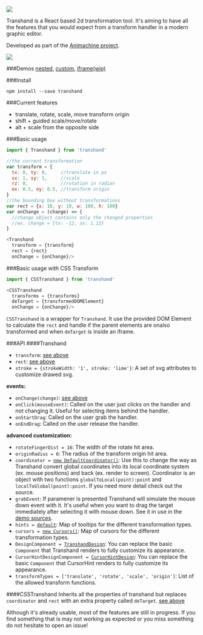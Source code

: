 ![](https://img.shields.io/badge/status-beta-orange.svg?style=flat-square)

Transhand is a React based 2d transformation tool. It's aiming to have all the features that you would expect from a transform handler in a modern graphic editor.

Developed as part of the [Animachine project](https://github.com/animachine/animachine).

![](http://fat.gfycat.com/SilverExhaustedEquestrian.gif)

###Demos
[nested](http://azazdeaz.github.io/transhand/nested/),
[custom](http://azazdeaz.github.io/transhand/custom/),
[iframe(wip)](http://azazdeaz.github.io/transhand/iframe/)

###Install
```
npm install --save transhand
```

###Current features
- translate, rotate, scale, move transform origin
- shift + guided scale/move/rotate
- alt + scale from the opposite side


###Basic usage
```javascript
import { Transhand } from 'transhand'

//the current transformation
var transform = {
  tx: 0, ty: 0,     //translate in px
  sx: 1, sy: 1,     //scale
  rz: 0,            //rotation in radian
  ox: 0.5, oy: 0.5, //transform origin
}
//the bounding box without transformations
var rect = {x: 10, y: 10, w: 100, h: 100}
var onChange = (change) => {
  //change object contains only the changed properties
  //ex. change = {tx: -12, sx: 1.12}
}

<Transhand
  transform = {transform}
  rect = {rect}
  onChange = {onChange}/>
```

###Basic usage with CSS Transform
```javascript
import { CSSTranshand } from 'transhand'

<CSSTranshand
  transforms = {transforms}
  deTarget = {transformedDOMElement}
  onChange = {onChange}/>
```
```CSSTranshand``` is a wrapper for ```Transhand```. It use the provided DOM Element to calculate the ```rect``` and handle if the parent elements are onalso transformed and when ```deTarget``` is inside an iframe.

###API
####Transhand
 - ```transform```: [see above](#basic-usage)
 - ```rect```: [see above](#basic-usage)
 - ```stroke = {strokeWidth: '1', stroke: 'lime'}```:  A set of svg attributes to customize drawed svg.

**events:**
 - ```onChange(change)```: [see above](#basic-usage)
 - ```onClick(mouseEvent)```: Called on the user just clicks on the handler and not changing it. Useful for selecting items behind the handler.
 - ```onStartDrag```: Called on the user grab the handler.
 - ```onEndDrag```: Called on the user release the handler. 

**advanced customization:**
 - ```rotateFingerDist = 16```: The width of the rotate hit area.
 - ```originRadius = 6```: The radius of the transform origin hit area.
 - ```coordinator = ```[```new DefaultCoordinator()```](src/DefaultCoordinator.js): Use this to change the way as Transhand convert global coordinates into its local coordinate system (ex. mouse positions) and back (ex. render to screen). Coordinator is an object with two functions ```globalToLocal(point):point``` and ```localToGlobal(point):point```.  If you need more detail check out the source.
 - ```grabEvent```:  If paramener is presented Transhand will simulate the mouse down event with it. It's useful when you want to drag the target immediately after selecting it with mouse down. See it in use in the [demo sources](demo/src/nested/App.jsx).
 - ```hints = ```[```default```](src/Transhand.jsx#L67):  Map of tooltips for the different transformation types.  
 - ```cursors = ```[```new Cursors()```](src/Cursor.js):  Map of cursors for the different transformation types.
 - ```DesignComponent = ```[```TranshandDesign```](src/TranshandDesign.jsx):  You can replace the basic ```Component``` that Transhand renders to fully customize its appearance.
 - ```CursorHintDesignComponent = ```[```CursorHintDesign```](src/cursorHint/CursorHintDesign.jsx):  You can replace the basic ```Component``` that CursorHint renders to fully customize its appearance.
 - ```transformTypes = ['translate', 'rotate', 'scale', 'origin']```: List of the allowed transform functions.

####CSSTranshand
  Inherits all the properties of transhand but replaces ```coordinator``` and ```rect```  with an extra property called ```deTarget```.  [see above](#basic-usage-with-css-transform)
 
Although it's already usable, most of the features are still in progress. If you find something that is may not working as expected or you miss something do not hesitate to open an issue!
